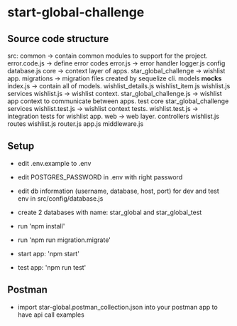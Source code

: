 # start-global-challenge
## Source code structure
src:
  common -> contain common modules to support for the project.
    error.code.js -> define error codes
    error.js  -> error handler
    logger.js
  config
    database.js
  core -> context layer of apps.
    star_global_challenge -> wishlist app.
      migrations -> migration files created by sequelize cli.
      models
        __mocks__
        index.js -> contain all of models.
        wishlist_details.js
        wishlist_item.js
        wishlist.js
      services
        wishlist.js -> wishlist context.
    star_global_challenge.js -> wishlist app context to communicate between apps.
  test
    core
      star_global_challenge
        services
          wishlist.test.js -> wishlist context tests.
        wishlist.test.js -> integration tests for wishlist app.
  web -> web layer.
    controllers
      wishlist.js
    routes
      wishlist.js
    router.js
  app.js
  middleware.js
## Setup
- edit .env.example to .env
- edit POSTGRES_PASSWORD in .env with right password

- edit db information (username, database, host, port) for dev and test env in src/config/database.js
- create 2 databases with name: star_global and star_global_test

- run 'npm install'

- run 'npm run migration.migrate'

- start app: 'npm start'

- test app: 'npm run test'

## Postman
- import star-global.postman_collection.json into your postman app to have api call examples
